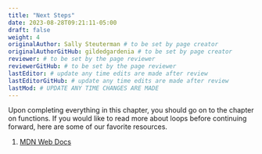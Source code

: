 ```yaml
---
title: "Next Steps"
date: 2023-08-28T09:21:11-05:00
draft: false
weight: 4
originalAuthor: Sally Steuterman # to be set by page creator
originalAuthorGitHub: gildedgardenia # to be set by page creator
reviewer: # to be set by the page reviewer
reviewerGitHub: # to be set by the page reviewer
lastEditor: # update any time edits are made after review
lastEditorGitHub: # update any time edits are made after review
lastMod: # UPDATE ANY TIME CHANGES ARE MADE
---
```


Upon completing everything in this chapter, you should go on to the chapter on functions. If you would like to read more about loops before continuing forward, here are some of our favorite resources.

1. [MDN Web Docs](http://localhost:8080/devdocs_en_javascript_2025-01/statements/for#see_also)

